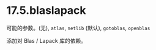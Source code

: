 # 17.5.blaslapack

可能的参数。(无), `atlas`, `netlib` (默认), `gotoblas`, `openblas`

添加对 Blas / Lapack 库的依赖。
